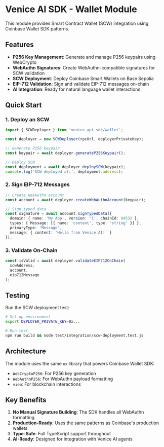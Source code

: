 # Venice AI SDK - Wallet Module

This module provides Smart Contract Wallet (SCW) integration using Coinbase Wallet SDK patterns.

## Features

- **P256 Key Management**: Generate and manage P256 keypairs using WebCrypto
- **WebAuthn Signatures**: Create WebAuthn-compatible signatures for SCW validation
- **SCW Deployment**: Deploy Coinbase Smart Wallets on Base Sepolia
- **EIP-712 Validation**: Sign and validate EIP-712 messages on-chain
- **AI Integration**: Ready for natural language wallet interactions

## Quick Start

### 1. Deploy an SCW

```typescript
import { SCWDeployer } from 'venice-api-sdk/wallet';

const deployer = new SCWDeployer(rpcUrl, deployerPrivateKey);

// Generate P256 keypair
const keypair = await deployer.generateP256Keypair();

// Deploy SCW
const deployment = await deployer.deploySCW(keypair);
console.log('SCW deployed at:', deployment.address);
```

### 2. Sign EIP-712 Messages

```typescript
// Create WebAuthn account
const account = await deployer.createWebAuthnAccount(keypair);

// Sign typed data
const signature = await account.signTypedData({
  domain: { name: 'My App', version: '1', chainId: 84532 },
  types: { Message: [{ name: 'content', type: 'string' }] },
  primaryType: 'Message',
  message: { content: 'Hello from Venice AI!' }
});
```

### 3. Validate On-Chain

```typescript
const isValid = await deployer.validateEIP712OnChain(
  scwAddress,
  account,
  eip712Message
);
```

## Testing

Run the SCW deployment test:

```bash
# Set up environment
export DEPLOYER_PRIVATE_KEY=0x...

# Run test
npm run build && node test/integration/scw-deployment.test.js
```

## Architecture

The module uses the same `ox` library that powers Coinbase Wallet SDK:

- `WebCryptoP256`: For P256 key generation
- `WebAuthnP256`: For WebAuthn payload formatting
- `viem`: For blockchain interactions

## Key Benefits

1. **No Manual Signature Building**: The SDK handles all WebAuthn formatting
2. **Production-Ready**: Uses the same patterns as Coinbase's production wallets
3. **Type-Safe**: Full TypeScript support throughout
4. **AI-Ready**: Designed for integration with Venice AI agents 